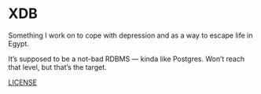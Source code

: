 # XDB

Something I work on to cope with depression and as a way to escape life in Egypt.

It’s supposed to be a not-bad RDBMS — kinda like Postgres. Won’t reach that level, but that’s the target.

[LICENSE](LICENSE)